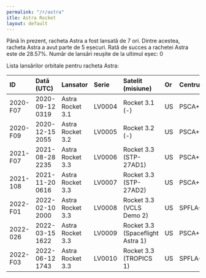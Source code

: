 ```yaml
---
permalink: "/r/astra"
itle: Astra Rocket
layout: default
---
```


Până în prezent, racheta Astra a fost lansată de 7 ori.
Dintre acestea, racheta Astra a avut parte de 5 eșecuri.
Rată de succes a rachetei Astra este de 28.57%.
Număr de lansări reușite de la ultimul eșec: 0

Lista lansărilor orbitale pentru racheta Astra:


| ID       | Dată (UTC)      | Lansator         | Serie   | Satelit (misiune)                | Or   | Centru      | R   |
|:---------|:----------------|:-----------------|:--------|:---------------------------------|:-----|:------------|:----|
| 2020-F07 | 2020-09-12 0319 | Astra Rocket 3.1 | LV0004  | Rocket 3.1 (-)                   | US   | PSCA+LP3B   | F   |
| 2020-F09 | 2020-12-15 2055 | Astra Rocket 3.2 | LV0005  | Rocket 3.2 (-)                   | US   | PSCA+LP3B   | F   |
| 2021-F07 | 2021-08-28 2235 | Astra Rocket 3.3 | LV0006  | Rocket 3.3 (STP-27AD1)           | US   | PSCA+LP3B   | F   |
| 2021-108 | 2021-11-20 0616 | Astra Rocket 3.3 | LV0007  | Rocket 3.3 (STP-27AD2)           | US   | PSCA+LP3B   | S   |
| 2022-F01 | 2022-02-10 2000 | Astra Rocket 3.3 | LV0008  | Rocket 3.3 (VCLS Demo 2)         | US   | SPFLA+SLC46 | F   |
| 2022-026 | 2022-03-15 1622 | Astra Rocket 3.3 | LV0009  | Rocket 3.3 (Spaceflight Astra 1) | US   | PSCA+LP3B   | S   |
| 2022-F03 | 2022-06-12 1743 | Astra Rocket 3.3 | LV0010  | Rocket 3.3 (TROPICS 1)           | US   | SPFLA+SLC46 | F   |

